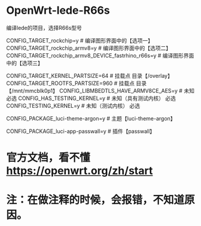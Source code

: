 # OpenWrt-lede-R66s
编译lede的项目，选择R66s型号

CONFIG_TARGET_rockchip=y # 编译图形界面中的【选项一】
CONFIG_TARGET_rockchip_armv8=y # 编译图形界面中的【选项二】
CONFIG_TARGET_rockchip_armv8_DEVICE_fastrhino_r66s=y # 编译图形界面中的【选项三】

CONFIG_TARGET_KERNEL_PARTSIZE=64 # 挂载点 目录【/overlay】
CONFIG_TARGET_ROOTFS_PARTSIZE=960 # 挂载点 目录【/mnt/mmcblk0p1】
CONFIG_LIBMBEDTLS_HAVE_ARMV8CE_AES=y # 未知 必选
CONFIG_HAS_TESTING_KERNEL=y # 未知（具有测试内核） 必选
CONFIG_TESTING_KERNEL=y # 未知（测试内核） 必选

CONFIG_PACKAGE_luci-theme-argon=y # 主题【luci-theme-argon】

CONFIG_PACKAGE_luci-app-passwall=y # 插件【passwall】      

# 官方文档，看不懂 https://openwrt.org/zh/start     
# 注：在做注释的时候，会报错，不知道原因。
